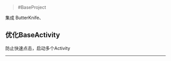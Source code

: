> #BaseProject

集成 ButterKnife、

## 优化BaseActivity ##

防止快速点击，启动多个Activity

-----------------------------------------------------------

